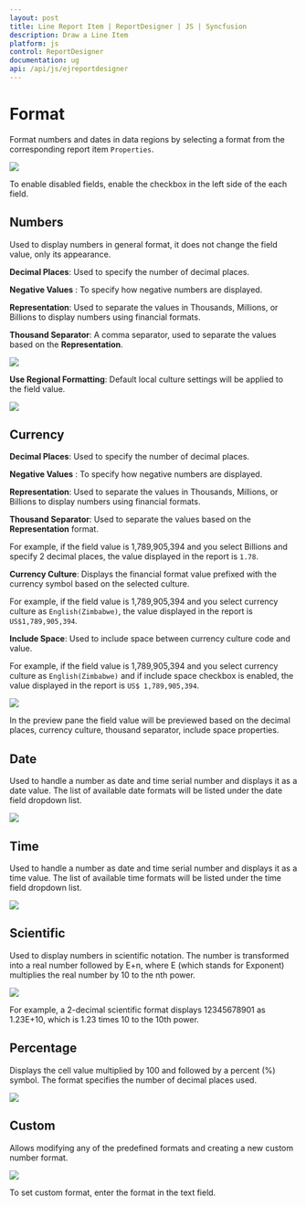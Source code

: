 ```yaml
---
layout: post
title: Line Report Item | ReportDesigner | JS | Syncfusion
description: Draw a Line Item
platform: js
control: ReportDesigner
documentation: ug
api: /api/js/ejreportdesigner
---
```


# Format 

Format numbers and dates in data regions by selecting a format from the corresponding report item `Properties`.

![](Format-Data-Images/FormatDialog.png)

To enable disabled fields, enable the checkbox in the left side of the each field.

## Numbers

Used to display numbers in general format, it does not change the field value, only its appearance.

**Decimal Places**: Used to specify the number of decimal places.

**Negative Values** : To specify how negative numbers are displayed.

**Representation**: Used to separate the values in Thousands, Millions, or Billions to display numbers using financial formats.

**Thousand Separator**: A comma separator, used to separate the values based on the **Representation**.

![](Format-Data-Images/Numbers.png)

**Use Regional Formatting**: Default local culture settings will be applied to the field value.

![](Format-Data-Images/Regional-Option.png)

## Currency

**Decimal Places**: Used to specify the number of decimal places.

**Negative Values** : To specify how negative numbers are displayed.

**Representation**: Used to separate the values in Thousands, Millions, or Billions to display numbers using financial formats.

**Thousand Separator**: Used to separate the values based on the **Representation** format.

For example, if the field value is 1,789,905,394 and you select Billions and specify 2 decimal places, the value displayed in the report is `1.78`.

**Currency Culture**: Displays the financial format value prefixed with the currency symbol based on the selected culture.

For example, if the field value is 1,789,905,394 and you select currency culture as `English(Zimbabwe)`, the value displayed in the report is `US$1,789,905,394`.

**Include Space**: Used to include space between currency culture code and value.

For example, if the field value is 1,789,905,394 and you select currency culture as `English(Zimbabwe)` and if include space checkbox is enabled, the value displayed in the report is `US$ 1,789,905,394`.

 ![](Format-Data-Images/Currency.png)

In the preview pane the field value will be previewed based on the decimal places, currency culture, thousand separator, include space properties.

## Date

Used to handle a number as date and time serial number and displays it as a date value. The list of available date formats will be listed under the date field dropdown list.

![](Format-Data-Images/Date.png)

## Time

Used to handle a number as date and time serial number and displays it as a time value. The list of available time formats will be listed under the time field dropdown list.

![](Format-Data-Images/Time.png)

## Scientific

Used to display numbers in scientific notation. The number is transformed into a real number followed by E+n, where E (which stands for Exponent) multiplies the real number by 10 to the nth power. 

![](Format-Data-Images/Scientific.png)

For example, a 2-decimal scientific format displays 12345678901 as 1.23E+10, which is 1.23 times 10 to the 10th power.

## Percentage

Displays the cell value multiplied by 100 and followed by a percent (%) symbol. The format specifies the number of decimal places used.

![](Format-Data-Images/Percentage.png)

## Custom

Allows modifying any of the predefined formats and creating a new custom number format.

![](Format-Data-Images/Custom.png)

 To set custom format, enter the format in the text field.
